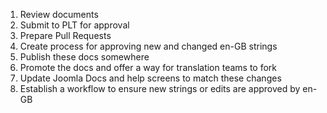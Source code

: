 1. Review documents  
2. Submit to PLT for approval  
3. Prepare Pull Requests  
4. Create process for approving new and changed en-GB strings  
5. Publish these docs somewhere  
6. Promote the docs and offer a way for translation teams to fork  
7. Update Joomla Docs and help screens to match these changes
8. Establish a workflow to ensure new strings or edits are approved by en-GB
